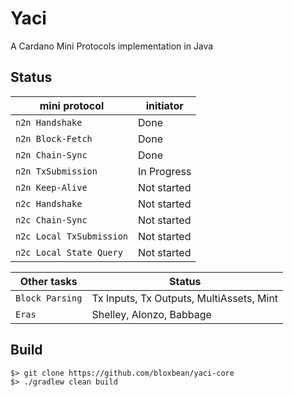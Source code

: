 # Yaci 
A Cardano Mini Protocols implementation in Java

## Status

| mini protocol            | initiator                                                         |
|--------------------------|-------------------------------------------------------------------|
| `n2n Handshake`          | Done                                                              | 
| `n2n Block-Fetch`        | Done                                                              |     
| `n2n Chain-Sync`         | Done                                                              | 
| `n2n TxSubmission`       | In Progress                                                       | 
| `n2n Keep-Alive`         | Not started                                                       | 
| `n2c Handshake`          | Not started                                                       | 
| `n2c Chain-Sync`         | Not started                                                       | 
| `n2c Local TxSubmission` | Not started                                                       | 
| `n2c Local State Query`  | Not started                                                       |


| Other tasks              | Status                                   |
|--------------------------|------------------------------------------|
| `Block Parsing`          | Tx Inputs, Tx Outputs, MultiAssets, Mint |
| `Eras`                   | Shelley, Alonzo, Babbage                 |   
 

## Build

```
$> git clone https://github.com/bloxbean/yaci-core
$> ./gradlew clean build
``` 
